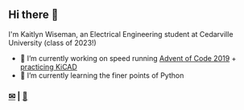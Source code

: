 ## Hi there 👋

I'm Kaitlyn Wiseman, an Electrical Engineering student at Cedarville University (class of 2023!)

- 🔭 I’m currently working on speed running [Advent of Code 2019](https://github.com/wisemankaitlyn/AOC2019) + [practicing KiCAD](https://github.com/wisemankaitlyn/ECDI-KiCAD-Practice)
- 🌱 I’m currently learning the finer points of Python

### [✉](mailto:kaitlynwiseman@cedarville.edu)  |  [💼](https://www.linkedin.com/in/kaitlyn-wiseman/)
